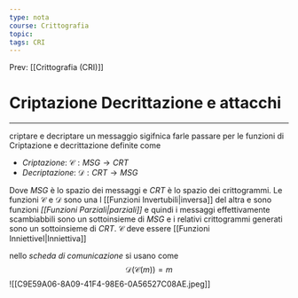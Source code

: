 ```yaml
---
type: nota
course: Crittografia
topic: 
tags: CRI
---
```


Prev: [[Crittografia (CRI)]]

# Criptazione Decrittazione  e attacchi
---
criptare e decriptare un messaggio sigifnica farle passare per le funzioni di Criptazione e decrittazione definite come 

- _Criptazione_: $\mathcal{C}:MSG \rightarrow CRT$
- _Decriptazione_: $\mathcal{D}:CRT \rightarrow MSG$

Dove $MSG$ è lo spazio dei messaggi e $CRT$ è lo spazio dei crittogrammi.
Le funzioni $\mathcal{C}$ e $\mathcal{D}$ sono una l [[Funzioni Invertubili|inversa]] del altra e sono funzioni _[[Funzioni Parziali|parziali]]_ e quindi i messaggi effettivamente scambiabbili sono un sottoinsieme di $MSG$ e i relativi crittogrammi generati sono un sottoinsieme di $CRT$. $\mathcal{C}$ deve essere [[Funzioni InniettiveI|Inniettiva]] 

nello _scheda di comunicazione_ si usano come 
$$\mathcal{D}(\mathcal{C}(m)) = m$$
![[C9E59A06-8A09-41F4-98E6-0A56527C08AE.jpeg]]
 
